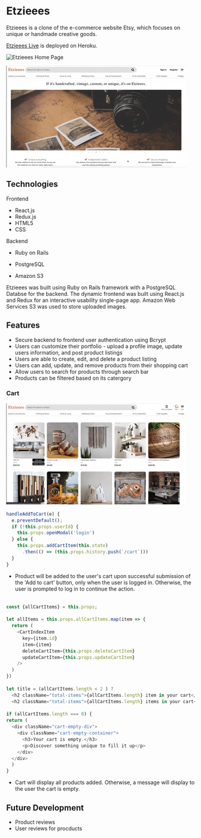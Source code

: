 # Etzieees

Etzieees is a clone of the e-commerce website Etsy, which focuses on unique or handmade creative goods.

[Etzieees Live](https://etzieees.herokuapp.com/) is deployed on Heroku.


![Etzieees Home Page](https://github.com/chrisdangnguyen/Etsy/blob/master/app/assets/images/screenshots/etzieees_homepage.png)

![splash page](splash.gif)

## Technologies
Frontend
* React.js
* Redux.js
* HTML5
* CSS

Backend
* Ruby on Rails
* PostgreSQL

* Amazon S3

Etzieees was built using Ruby on Rails framework with a PostgreSQL Databse for the backend. The dynamic frontend was built using React.js and Redux for an interactive usability single-page app. Amazon Web Services S3 was used to store uploaded images.

## Features 
* Secure backend to frontend user authentication using Bcrypt
* Users can customize their portfolio - upload a profile image, update users information, and post product listings
* Users are able to create, edit, and delete a product listing 
* Users can add, update, and remove products from their shopping cart
* Allow users to search for products through search bar
* Products can be filtered based on its catergory

### Cart

![cart page](cart.gif)

```javascript
handleAddToCart(e) {
  e.preventDefault();
  if (!this.props.userId) {
    this.props.openModal('login')
  } else {
    this.props.addCartItem(this.state)
      .then(() => (this.props.history.push(`/cart`)))
  }
}
```
* Product will be added to the user's cart upon successful submission of the 'Add to cart' button, only when the user is logged in. Otherwise, the user is prompted to log in to continue the action. 


```javascript

const {allCartItems} = this.props;

let allItems = this.props.allCartItems.map(item => {
  return (
    <CartIndexItem 
      key={item.id}
      item={item}
      deleteCartItem={this.props.deleteCartItem}
      updateCartItem={this.props.updateCartItem}
    />
  )
})

let title = (allCartItems.length < 2 ) ? 
  <h2 className="total-items">{allCartItems.length} item in your cart</h2> :
  <h2 className="total-items">{allCartItems.length} items in your cart</h2>
  
if (allCartItems.length === 0) {
return (
  <div className="cart-empty-div">
    <div className="cart-empty-container">
      <h3>Your cart is empty.</h3>
      <p>Discover something unique to fill it up</p>
    </div>
  </div>
  )
} 
```
* Cart will display all products added. Otherwise, a message will display to the user the cart is empty. 


## Future Development
* Product reviews 
* User reviews for procducts

